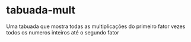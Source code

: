 # tabuada-mult
Uma tabuada que mostra todas as multiplicações do primeiro fator vezes todos os numeros inteiros até o segundo fator
